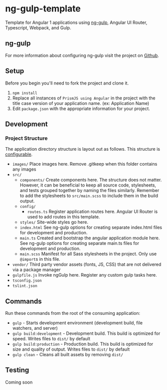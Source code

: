 # ng-gulp-template
Template for Angular 1 applications using [ng-gulp](https://github.com/jedwardhawkins/ng-gulp), Angular UI Router, 
Typescript, Webpack, and Gulp.  

## ng-gulp
For more information about configuring ng-gulp visit the project on [Github](https://github.com/jedwardhawkins/ng-gulp).

## Setup
Before you begin you'll need to fork the project and clone it.

1. `npm install`
2. Replace all instances of `PrismJS using Angular` in the project with the title case version of your application name. 
(ex: Application Name)
3. Edit `package.json` with the appropriate information for your project.

## Development
### Project Structure
The application directory structure is layout out as follows. This structure is [configurable](#ng-gulp).
* `images/` Place images here. Remove .gitkeep when this folder contains any images
* `src/`
  * `components/` Create components here. The structure does not matter. However, it can be beneficial to keep all 
  source code, stylesheets, and tests grouped together by naming the files similarly. Remember to add the stylesheets to
  `src/main.scss` to include them in the build output.
  * `config/`
    * `routes.ts` Register application routes here. Angular UI Router is used to add routes in this template.
  * `styles/` Site-wide styles go here.
  * `index.html` See ng-gulp options for creating separate index.html files for development and production.
  * `main.ts` Created and bootstrap the angular application module here. See ng-gulp options for creating separate 
  main.ts files for development and production.
  * `main.scss` Manifest for all Sass stylesheets in the project. Only use `@import`s in this file.
* `vendor/` Third party vendor assets (fonts, JS, CSS) that are not delivered via a package manager
* `gulpfile.js` Invoke ngGulp here. Register any custom gulp tasks here.
* `tsconfig.json`
* `tslint.json`

## Commands
Run these commands from the root of the consuming application:
* `gulp` - Starts development environment (development build, file watchers, and server)
* `gulp build:development` - Development build. This build is optimized for speed. Writes files to `dist/` by 
default
* `gulp build:production` - Production build. This build is optimized for size and quality of output. Writes 
files to `dist/` by default
* `gulp clean` - Cleans all built assets by removing `dist/`

## Testing
Coming soon